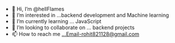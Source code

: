 - 👋 Hi, I’m @hellFlames
- 👀 I’m interested in ...backend development and Machine learning
- 🌱 I’m currently learning ... JavaScript
- 💞️ I’m looking to collaborate on ... backend projects
- 📫 How to reach me ...Email-rohit821128@gmail.com

<!---
hellFlames/hellFlames is a ✨ special ✨ repository because its `README.md` (this file) appears on your GitHub profile.
You can click the Preview link to take a look at your changes.
--->
